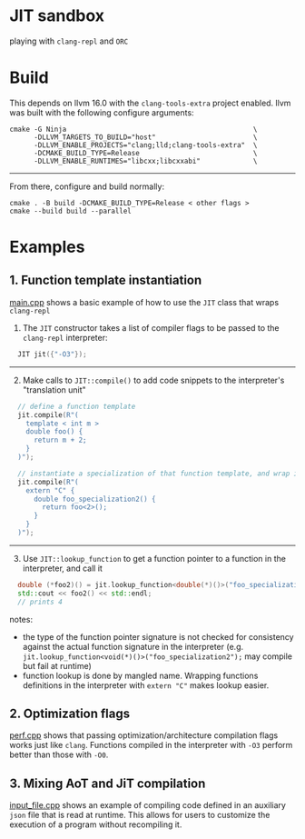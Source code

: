 # JIT sandbox
playing with `clang-repl` and `ORC`

# Build
This depends on llvm 16.0 with the `clang-tools-extra` project enabled. llvm was built with the following configure arguments:

```
cmake -G Ninja                                              \
      -DLLVM_TARGETS_TO_BUILD="host"                        \
      -DLLVM_ENABLE_PROJECTS="clang;lld;clang-tools-extra"  \
      -DCMAKE_BUILD_TYPE=Release                            \
      -DLLVM_ENABLE_RUNTIMES="libcxx;libcxxabi"             \
```

-------

From there, configure and build normally:

```
cmake . -B build -DCMAKE_BUILD_TYPE=Release < other flags >
cmake --build build --parallel
```

# Examples

## 1. Function template instantiation

[main.cpp](https://github.com/samuelpmish/jit_sandbox/blob/main/src/main.cpp) shows a basic example of how to use the `JIT` class that wraps `clang-repl`

1. The `JIT` constructor takes a list of compiler flags to be passed to the `clang-repl` interpreter:
```cpp
  JIT jit({"-O3"});
```
      
--------

2. Make calls to `JIT::compile()` to add code snippets to the interpreter's "translation unit"

```cpp
  // define a function template
  jit.compile(R"(
    template < int m > 
    double foo() {
      return m + 2;
    }
  )");

  // instantiate a specialization of that function template, and wrap it in a C function
  jit.compile(R"(
    extern "C" {
      double foo_specialization2() {
        return foo<2>();
      }
    }
  )");
```

-------

3. Use `JIT::lookup_function` to get a function pointer to a function in the interpreter, and call it

```cpp
  double (*foo2)() = jit.lookup_function<double(*)()>("foo_specialization2");
  std::cout << foo2() << std::endl;
  // prints 4
```

notes:
- the type of the function pointer signature is not checked for consistency against the actual function
  signature in the interpreter (e.g. `jit.lookup_function<void(*)()>("foo_specialization2");` may compile but
  fail at runtime)
- function lookup is done by mangled name. Wrapping functions definitions in the interpreter with `extern "C"`
  makes lookup easier.

## 2. Optimization flags

[perf.cpp](https://github.com/samuelpmish/jit_sandbox/blob/main/src/perf.cpp) shows that passing optimization/architecture
compilation flags works just like `clang`. Functions compiled in the interpreter with `-O3` perform better than those with `-O0`.

## 3. Mixing AoT and JiT compilation

[input_file.cpp](https://github.com/samuelpmish/jit_sandbox/blob/main/src/input_file.cpp) shows an example of
compiling code defined in an auxiliary `json` file that is read at runtime. This allows for users to customize
the execution of a program without recompiling it.
